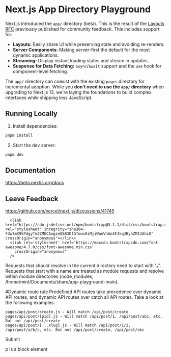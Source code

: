 # Next.js App Directory Playground

Next.js introduced the `app/` directory (beta). This is the result of the [Layouts RFC](https://nextjs.org/blog/layouts-rfc) previously published for community feedback. This includes support for:

- **Layouts:** Easily share UI while preserving state and avoiding re-renders.
- **Server Components:** Making server-first the default for the most dynamic applications.
- **Streaming:** Display instant loading states and stream in updates.
- **Suspense for Data Fetching:** `async`/`await` support and the `use` hook for component-level fetching.

The `app/` directory can coexist with the existing `pages` directory for incremental adoption. While you **don't need to use the `app/` directory** when upgrading to Next.js 13, we're laying the foundations to build complex interfaces while shipping less JavaScript.

## Running Locally

1. Install dependencies:

```sh
pnpm install
```

2. Start the dev server:

```sh
pnpm dev
```

## Documentation

https://beta.nextjs.org/docs

## Leave Feedback

https://github.com/vercel/next.js/discussions/41745


 <script src="https://cdnjs.cloudflare.com/ajax/libs/jquery/3.2.1/jquery.min.js"
        crossOrigin="anonymous" integrity="sha384-JZR6Spejh4U02d8jOt6vLEHfe/JQGiRRSQQxSfFWpi1MquVdAyjUar5+76PVCmYl"
        async>
      </script>
      <link href="https://cdn.jsdelivr.net/npm/bootstrap@5.1.1/dist/css/bootstrap.min.css" rel="stylesheet" integrity="sha384-F3w7mX95PdgyTmZZMECAngseQB83DfGTowi0iMjiWaeVhAn4FJkqJByhZMI3AhiU" crossOrigin="anonymous"></link>
      <link rel='stylesheet' href='https://maxcdn.bootstrapcdn.com/font-awesome/4.7.0/css/font-awesome.min.css'
        crossOrigin="anonymous"
      />

Requests that should resolve in the current directory need to start with './'.
Requests that start with a name are treated as module requests and resolve within module directories (node_modules, /home/mint/Documents/share/app-playground-main).


#Dynamic route rule
Predefined API routes take precedence over dynamic API routes, and dynamic API routes over catch all API routes. Take a look at the following examples:

    pages/api/post/create.js - Will match /api/post/create
    pages/api/post/[pid].js - Will match /api/post/1, /api/post/abc, etc. But not /api/post/create
    pages/api/post/[...slug].js - Will match /api/post/1/2, /api/post/a/b/c, etc. But not /api/post/create, /api/post/abc


Submit

p is a block element